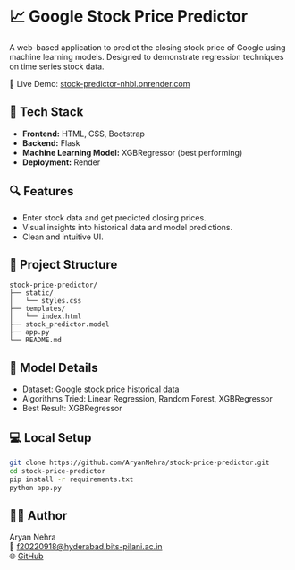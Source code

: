 # 📈 Google Stock Price Predictor

A web-based application to predict the closing stock price of Google using machine learning models. Designed to demonstrate regression techniques on time series stock data.

🔗 Live Demo: [stock-predictor-nhbl.onrender.com](https://stock-predictor-nhbl.onrender.com/)

## 🧰 Tech Stack

- **Frontend:** HTML, CSS, Bootstrap
- **Backend:** Flask
- **Machine Learning Model:** XGBRegressor (best performing)
- **Deployment:** Render

## 🔍 Features

- Enter stock data and get predicted closing prices.
- Visual insights into historical data and model predictions.
- Clean and intuitive UI.

## 📁 Project Structure

```
stock-price-predictor/
├── static/
│   └── styles.css
├── templates/
│   └── index.html
├── stock_predictor.model
├── app.py
└── README.md
```

## 🧠 Model Details

- Dataset: Google stock price historical data
- Algorithms Tried: Linear Regression, Random Forest, XGBRegressor
- Best Result: XGBRegressor

## 💻 Local Setup

```bash
git clone https://github.com/AryanNehra/stock-price-predictor.git
cd stock-price-predictor
pip install -r requirements.txt
python app.py
```

## 🧑‍💻 Author

Aryan Nehra  
📧 f20220918@hyderabad.bits-pilani.ac.in  
🌐 [GitHub](https://github.com/AryanNehra)
